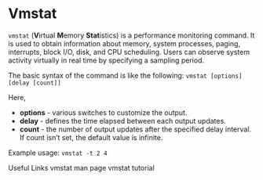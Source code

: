 # Vmstat

`vmstat` (**V**irtual **M**emory **Stat**istics) is a performance monitoring command. It is used to obtain information about memory, system processes, paging, interrupts, block I/O, disk, and CPU scheduling. Users can observe system activity virtually in real time by specifying a sampling period.

The basic syntax of the command is like the following:
`vmstat [options][delay [count]]`

Here,
- **options** - various switches to customize the output.
- **delay** - defines the time elapsed between each output updates.
- **count** - the number of output updates after the specified delay interval. If count isn’t set, the default value is infinite.

Example usage:  `vmstat -t 2 4`

<ResourceGroupTitle>Useful Links</ResourceGroupTitle>
<BadgeLink colorScheme='blue' badgeText='Man page' href='https://man7.org/linux/man-pages/man8/vmstat.8.html'>vmstat man page</BadgeLink>
<BadgeLink colorScheme='blue' badgeText='Tutorial' href='https://phoenixnap.com/kb/vmstat-command'>vmstat tutorial</BadgeLink>
